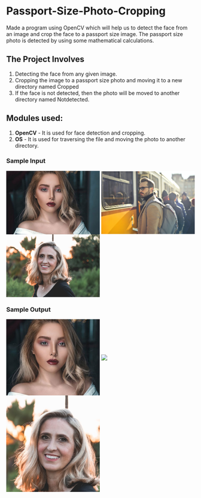 # Passport-Size-Photo-Cropping
Made a program using OpenCV which will help us to detect the face from an image and crop the face to a passport size image. The passport size photo is detected by using some mathematical calculations.

## The Project Involves
1. Detecting the face from any given image.
2. Cropping the image to a passport size photo and moving it to a new directory named Cropped
3. If the face is not detected, then the photo will be moved to another directory named Notdetected.

## Modules used:
1. **OpenCV** - It is used for face detection and cropping.
2. **OS** - It is used for traversing the file and moving the photo to another directory.

### Sample Input

<img align="center" src="Original/sample_1.jpg?raw=true" width="250"> <img align="center" src="Original/sample_3.jpg?raw=true" width="250"> <img align="center" src="Original/sample_4.jpg?raw=true" width="250">

### Sample Output

<img align="center" src="Cropped/sample_1.jpg?raw=true" width="250"> <img align="center" src="Cropped/sample_3.jpg?raw=true" width="250"> <img align="center" src="Cropped/sample_4.jpg?raw=true" width="250">
